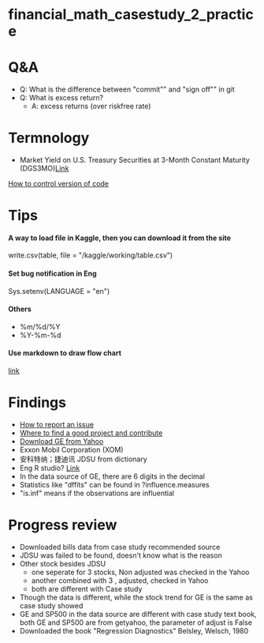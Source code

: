 # financial_math_casestudy_2_practice

# Q&A
- Q: What is the difference between "commit"" and "sign off"" in git
- Q: What is excess return?
  - A: excess returns (over riskfree rate)

# Termnology
- Market Yield on U.S. Treasury Securities at 3-Month Constant Maturity (DGS3MO)[Link](https://fred.stlouisfed.org/series/DGS3MO)

[How to control version of code](https://www.w3docs.com/snippets/git/how-to-revert-a-git-repository-to-a-previous-commit.html#:~:text=To%20go%20back%20to%20an%20older%20commit%20temporarily%2C,is%2C%20leave%20you%20with%20no%20branch%20checked%20out.)


# Tips
#### A way to load file in Kaggle, then you can download it from the site
write.csv(table, file = "/kaggle/working/table.csv")
#### Set bug notification in Eng
Sys.setenv(LANGUAGE = "en")
#### Others
- %m/%d/%Y
- %Y-%m-%d
#### Use markdown to draw flow chart
[link](https://www.jianshu.com/p/02a5a1bf1096)

# Findings
- [How to report an issue](https://www.cnblogs.com/chenmingjun/p/8556908.html)
- [Where to find a good project and contribute](https://www.cnblogs.com/chenmingjun/p/8556378.html)
- [Download GE from Yahoo](https://finance.yahoo.com/quote/GE/history?period1=946857600&period2=1649462400&interval=1d&filter=history&frequency=1d&includeAdjustedClose=true)
- Exxon Mobil Corporation (XOM)
- 安科特纳；捷迪讯 JDSU from dictionary
- Eng R studio? [Link](https://d.cosx.org/d/421108-rstudio/7)
- In the data source of GE, there are 6 digits in the decimal
- Statistics like "dffits" can be found in ?influence.measures
- "is.inf" means if the observations are influential
# Progress review
- Downloaded bills data from case study recommended source
- JDSU was failed to be found, doesn't know what is the reason
- Other stock besides JDSU
  - one seperate for 3 stocks, Non adjusted was checked in the Yahoo
  - another combined with 3 , adjusted, checked in Yahoo
  - both are different with Case study
- Though the data is different, while the stock trend for GE is the same as case study showed
- GE and SP500 in the data source are different with case study text book, both GE and SP500 are from getyahoo, the parameter of adjust is False
- Downloaded the book "Regression Diagnostics" Belsley, Welsch, 1980
